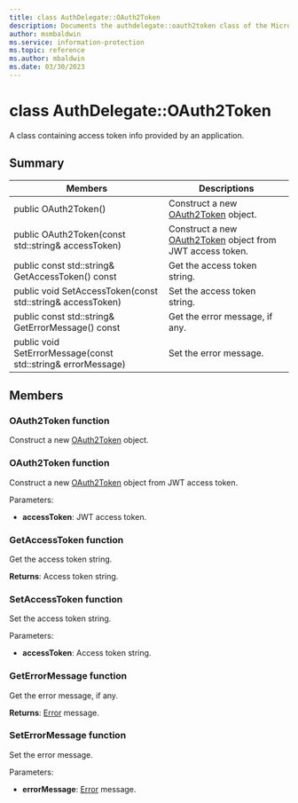 ```yaml
---
title: class AuthDelegate::OAuth2Token 
description: Documents the authdelegate::oauth2token class of the Microsoft Information Protection (MIP) SDK.
author: msmbaldwin
ms.service: information-protection
ms.topic: reference
ms.author: mbaldwin
ms.date: 03/30/2023
---
```


# class AuthDelegate::OAuth2Token 
A class containing access token info provided by an application.
  
## Summary
 Members                        | Descriptions                                
--------------------------------|---------------------------------------------
public OAuth2Token()  |  Construct a new [OAuth2Token](#class_auth_delegate_1_1_o_auth2_token) object.
public OAuth2Token(const std::string& accessToken)  |  Construct a new [OAuth2Token](undefined) object from JWT access token.
public const std::string& GetAccessToken() const  |  Get the access token string.
public void SetAccessToken(const std::string& accessToken)  |  Set the access token string.
public const std::string& GetErrorMessage() const  |  Get the error message, if any.
public void SetErrorMessage(const std::string& errorMessage)  |  Set the error message.
  
## Members
  
### OAuth2Token function
Construct a new [OAuth2Token](undefined) object.
  
### OAuth2Token function
Construct a new [OAuth2Token](undefined) object from JWT access token.

Parameters:  
* **accessToken**: JWT access token.


  
### GetAccessToken function
Get the access token string.

  
**Returns**: Access token string.
  
### SetAccessToken function
Set the access token string.

Parameters:  
* **accessToken**: Access token string.


  
### GetErrorMessage function
Get the error message, if any.

  
**Returns**: [Error](undefined) message.
  
### SetErrorMessage function
Set the error message.

Parameters:  
* **errorMessage**: [Error](undefined) message.


